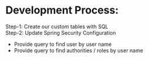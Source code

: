 # Development Process:
Step-1: Create our custom tables with SQL <br>
Step-2: Update Spring Security Configuration <br>
- Provide query to find user by user name
- Provide query to find authorities / roles by user name
